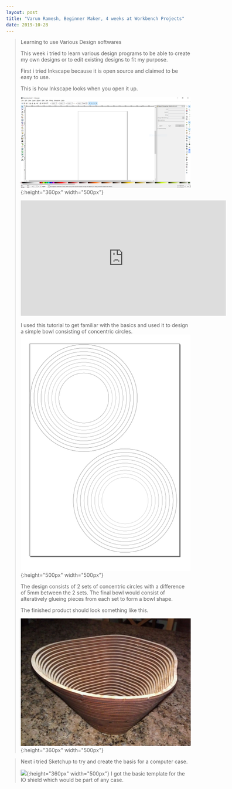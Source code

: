 ```yaml
---
layout: post
title: "Varun Ramesh, Beginner Maker, 4 weeks at Workbench Projects"
date: 2019-10-28
---
```

>
>Learning to use Various Design softwares
>
>This week i tried to learn various design programs to be able to create my own designs or to edit existing designs to fit my purpose.
>
>First i tried Inkscape because it is open source and claimed to be easy to use. 
>
>This is how Inkscape looks when you open it up.
>
>![](/Images/Week05/inkscape.PNG){:height="360px" width="500px"}
>
><iframe width="560" height="315" src="https://www.youtube.com/embed/7SRkALUGXDw" frameborder="0" allow="accelerometer; autoplay; encrypted-media; gyroscope; picture-in-picture" allowfullscreen></iframe>
>
>I used this tutorial to get familiar with the basics and used it to design a simple bowl consisting of concentric circles. 
>![](/Images/Week05/bowl.PNG){:height="500px" width="500px"}
>
>The design consists of 2 sets of concentric circles with a difference of 5mm between the 2 sets.
>The final bowl would consist of alteratively glueing pieces from each set to form a bowl shape.
>
>The finished product should look something like this.
> 
>![](/Images/Week05/concbowl.jpg){:height="360px" width="500px"}

>Next i tried Sketchup to try and create the basis for a computer case.
>
>![](/Images/Week05/compcase.jpg){:height="360px" width="500px"}
>I got the basic template for the IO shield which would be part of any case. 

